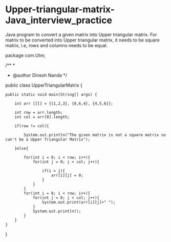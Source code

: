 # Upper-triangular-matrix-Java_interview_practice
Java program to convert a given matrix into Upper triangular matrix. For matrix to be converted into Upper triangular matrix, it needs to be square matrix, i.e, rows and columns needs to be equal.

package com.Utm;

/**
 *
 * @author Dinesh Nanda
 */

public class UpperTriangularMatrix {

    public static void main(String[] args) {
        
        int arr [][] = {{1,2,3}, {8,6,4}, {4,5,6}};
        
        int row = arr.length;
        int col = arr[0].length;
        
        if(row != col){
            
            System.out.println("The given matrix is not a square matrix so can't be a Upper Triangular Matrix");
            
        }else{
            
            for(int i = 0; i < row; i++){
                for(int j = 0; j < col; j++){
                    
                    if(i > j){
                        arr[i][j] = 0;
                    }
                }
            }
            for(int i = 0; i < row; i++){
                for(int j = 0; j < col; j++){
                    System.out.print(arr[i][j]+" ");
                }
                System.out.println();
            }
        }
    }
    
}
